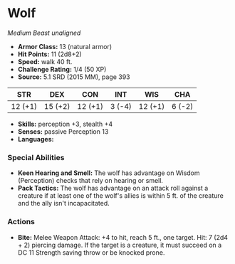 # Wolf

*Medium* *Beast* *unaligned*

- **Armor Class:** 13 (natural armor)
- **Hit Points:** 11 (2d8+2)
- **Speed:** walk 40 ft.
- **Challenge Rating:** 1/4 (50 XP)
- **Source:** 5.1 SRD (2015 MM), page 393

| STR | DEX | CON | INT | WIS | CHA |
| --- | --- | --- | --- | --- | --- |
| 12 (+1) | 15 (+2) | 12 (+1) | 3 (-4) | 12 (+1) | 6 (-2) |

- **Skills:** perception +3, stealth +4
- **Senses:** passive Perception 13
- **Languages:** 

### Special Abilities

- **Keen Hearing and Smell:** The wolf has advantage on Wisdom (Perception) checks that rely on hearing or smell.
- **Pack Tactics:** The wolf has advantage on an attack roll against a creature if at least one of the wolf's allies is within 5 ft. of the creature and the ally isn't incapacitated.

### Actions

- **Bite:** Melee Weapon Attack: +4 to hit, reach 5 ft., one target. Hit: 7 (2d4 + 2) piercing damage. If the target is a creature, it must succeed on a DC 11 Strength saving throw or be knocked prone.


